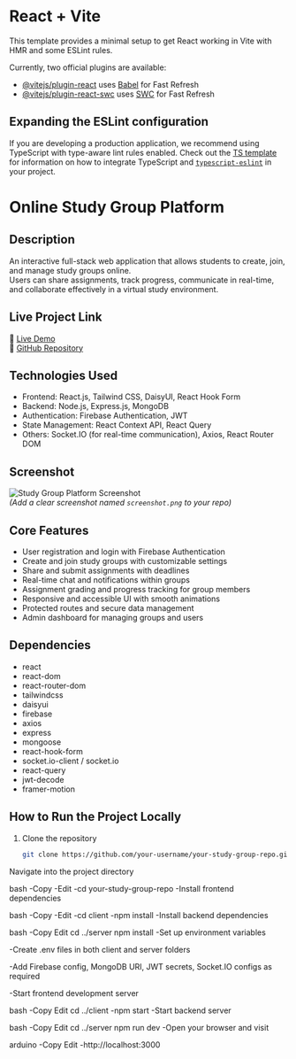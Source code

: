 # React + Vite

This template provides a minimal setup to get React working in Vite with HMR and some ESLint rules.

Currently, two official plugins are available:

- [@vitejs/plugin-react](https://github.com/vitejs/vite-plugin-react/blob/main/packages/plugin-react) uses [Babel](https://babeljs.io/) for Fast Refresh
- [@vitejs/plugin-react-swc](https://github.com/vitejs/vite-plugin-react/blob/main/packages/plugin-react-swc) uses [SWC](https://swc.rs/) for Fast Refresh

## Expanding the ESLint configuration

If you are developing a production application, we recommend using TypeScript with type-aware lint rules enabled. Check out the [TS template](https://github.com/vitejs/vite/tree/main/packages/create-vite/template-react-ts) for information on how to integrate TypeScript and [`typescript-eslint`](https://typescript-eslint.io) in your project.



# Online Study Group Platform

## Description  
An interactive full-stack web application that allows students to create, join, and manage study groups online.  
Users can share assignments, track progress, communicate in real-time, and collaborate effectively in a virtual study environment.

## Live Project Link  
🔗 [Live Demo](https://your-live-study-group-live-link.com)  
🔗 [GitHub Repository](https://github.com/your-username/your-study-group-repo)

## Technologies Used  
- Frontend: React.js, Tailwind CSS, DaisyUI, React Hook Form  
- Backend: Node.js, Express.js, MongoDB  
- Authentication: Firebase Authentication, JWT  
- State Management: React Context API, React Query  
- Others: Socket.IO (for real-time communication), Axios, React Router DOM

## Screenshot  
![Study Group Platform Screenshot](screenshot.png)  
*(Add a clear screenshot named `screenshot.png` to your repo)*

## Core Features  
- User registration and login with Firebase Authentication  
- Create and join study groups with customizable settings  
- Share and submit assignments with deadlines  
- Real-time chat and notifications within groups  
- Assignment grading and progress tracking for group members  
- Responsive and accessible UI with smooth animations  
- Protected routes and secure data management  
- Admin dashboard for managing groups and users

## Dependencies  
- react  
- react-dom  
- react-router-dom  
- tailwindcss  
- daisyui  
- firebase  
- axios  
- express  
- mongoose  
- react-hook-form  
- socket.io-client / socket.io  
- react-query  
- jwt-decode  
- framer-motion

## How to Run the Project Locally

1. Clone the repository  
   ```bash
   git clone https://github.com/your-username/your-study-group-repo.git
Navigate into the project directory

bash
-Copy
-Edit
-cd your-study-group-repo
-Install frontend dependencies

bash
-Copy
-Edit
-cd client
-npm install
-Install backend dependencies

bash
-Copy
Edit
cd ../server
npm install
-Set up environment variables

-Create .env files in both client and server folders

-Add Firebase config, MongoDB URI, JWT secrets, Socket.IO configs as required

-Start frontend development server

bash
-Copy
Edit
cd ../client
-npm start
-Start backend server

bash
-Copy
Edit
cd ../server
npm run dev
-Open your browser and visit

arduino
-Copy
Edit
-http://localhost:3000
